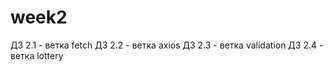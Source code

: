 # week2

ДЗ 2.1 - ветка fetch
ДЗ 2.2 - ветка axios
ДЗ 2.3 - ветка validation
ДЗ 2.4 - ветка lottery
